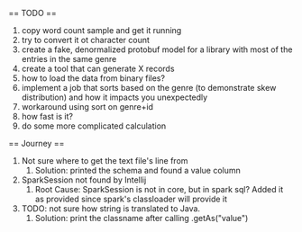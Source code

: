 
== TODO ==

1. copy word count sample and get it running
2. try to convert it ot character count
3. create a fake, denormalized protobuf model for a library
   with most of the entries in the same genre
4. create a tool that can generate X records
4. how to load the data from binary files?
5. implement a job that sorts based on the genre (to demonstrate skew distribution) and how it impacts you unexpectedly
6. workaround using sort on genre+id
7. how fast is it?
8. do some more complicated calculation

== Journey ==

1. Not sure where to get the text file's line from
    1. Solution: printed the schema and found a value column
1. SparkSession not found by Intellij
    1. Root Cause: SparkSession is not in core, but in spark sql? Added it as provided since spark's classloader will provide it
1. TODO: not sure how string is translated to Java.
    1. Solution: print the classname after calling .getAs("value")
